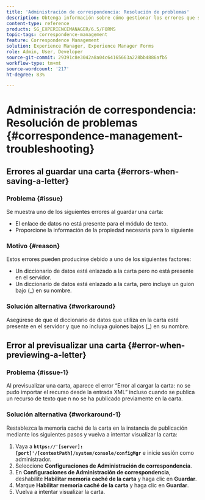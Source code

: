 ```yaml
---
title: 'Administración de correspondencia: Resolución de problemas'
description: Obtenga información sobre cómo gestionar los errores que surgen durante el proceso de guardar una carta en un entorno de AEM Forms.
content-type: reference
products: SG_EXPERIENCEMANAGER/6.5/FORMS
topic-tags: correspondence-management
feature: Correspondence Management
solution: Experience Manager, Experience Manager Forms
role: Admin, User, Developer
source-git-commit: 29391c8e3042a8a04c64165663a228bb4886afb5
workflow-type: tm+mt
source-wordcount: '217'
ht-degree: 83%

---
```


# Administración de correspondencia: Resolución de problemas {#correspondence-management-troubleshooting}

## Errores al guardar una carta {#errors-when-saving-a-letter}

### Problema {#issue}

Se muestra uno de los siguientes errores al guardar una carta:

* El enlace de datos no está presente para el módulo de texto.
* Proporcione la información de la propiedad necesaria para lo siguiente

### Motivo {#reason}

Estos errores pueden producirse debido a uno de los siguientes factores:

* Un diccionario de datos está enlazado a la carta pero no está presente en el servidor.
* Un diccionario de datos está enlazado a la carta, pero incluye un guion bajo (_) en su nombre.

### Solución alternativa {#workaround}

Asegúrese de que el diccionario de datos que utiliza en la carta esté presente en el servidor y que no incluya guiones bajos (_) en su nombre.

## Error al previsualizar una carta {#error-when-previewing-a-letter}

### Problema {#issue-1}

Al previsualizar una carta, aparece el error “Error al cargar la carta: no se pudo importar el recurso desde la entrada XML” incluso cuando se publica un recurso de texto que n no se ha publicado previamente en la carta.

### Solución alternativa {#workaround-1}

Restablezca la memoria caché de la carta en la instancia de publicación mediante los siguientes pasos y vuelva a intentar visualizar la carta:

1. Vaya a **`https://'[server]:[port]'/[contextPath]/system/console/configMgr`** e inicie sesión como administrador.
1. Seleccione **Configuraciones de Administración de correspondencia**.
1. En **Configuraciones de Administración de correspondencia**, deshabilite **Habilitar memoria caché de la carta** y haga clic en **Guardar**.
1. Marque **Habilitar memoria caché de la carta** y haga clic en **Guardar**.
1. Vuelva a intentar visualizar la carta.
